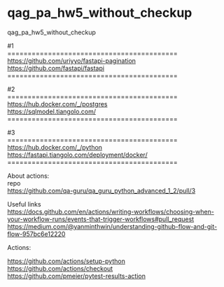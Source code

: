 # qag_pa_hw5_without_checkup
qag_pa_hw5_without_checkup

#1
<br>==========================================</br>
https://github.com/uriyyo/fastapi-pagination <br>
https://github.com/fastapi/fastapi
<br>==========================================</br>

#2
<br>==========================================</br>
https://hub.docker.com/_/postgres <br>
https://sqlmodel.tiangolo.com/
<br>==========================================</br>

#3
<br>==========================================</br>
https://hub.docker.com/_/python <br>
https://fastapi.tiangolo.com/deployment/docker/
<br>==========================================</br>

About actions:</br>
repo</br>
https://github.com/qa-guru/qa_guru_python_advanced_1_2/pull/3

Useful links  <br>
https://docs.github.com/en/actions/writing-workflows/choosing-when-your-workflow-runs/events-that-trigger-workflows#pull_request <br>
https://medium.com/@yanminthwin/understanding-github-flow-and-git-flow-957bc6e12220

Actions: <br>

 https://github.com/actions/setup-python <br>
 https://github.com/actions/checkout <br>
 https://github.com/pmeier/pytest-results-action <br>